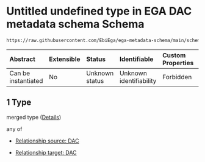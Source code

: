 # Untitled undefined type in EGA DAC metadata schema Schema

```txt
https://raw.githubusercontent.com/EbiEga/ega-metadata-schema/main/schemas/EGA.DAC.json#/properties/dacRelationships/items/allOf/1/anyOf/1/allOf/1
```



| Abstract            | Extensible | Status         | Identifiable            | Custom Properties | Additional Properties | Access Restrictions | Defined In                                                             |
| :------------------ | :--------- | :------------- | :---------------------- | :---------------- | :-------------------- | :------------------ | :--------------------------------------------------------------------- |
| Can be instantiated | No         | Unknown status | Unknown identifiability | Forbidden         | Allowed               | none                | [EGA.DAC.json\*](../../../schemas/EGA.DAC.json "open original schema") |

## 1 Type

merged type ([Details](ega-8-properties-dac-relationships-items-allof-relationship-constraints-for-a-dac-anyof-allowed-relationships-of-type-sameas-groupedwith-and-memberof-optional-ones-allof-1.md))

any of

*   [Relationship source: DAC](ega-12-definitions-relationship-source-dac.md "check type definition")

*   [Relationship target: DAC](ega-12-definitions-relationship-target-dac.md "check type definition")
